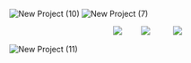 ![New Project (10)](https://github.com/scenemo/scenemo/assets/132171598/ba7cde41-2dab-46ef-8f41-7b1aa8d61c70)
![New Project (7)](https://github.com/scenemo/scenemo/assets/132171598/564ab58d-4bee-474f-8968-52c1a84f62bb)



⠀⠀⠀⠀⠀⠀⠀⠀⠀⠀⠀⠀⠀⠀⠀⠀⠀⠀[![](https://i.imgur.com/acAGn9b.png)](https://rentry.co/jeff)⠀⠀
⠀[![](https://i.imgur.com/PeCo3PB.png)](https://rentry.co/disordertown)⠀⠀⠀⠀[![](https://i.imgur.com/iyptQKE.png)](https://rentry.co/jeffreyhoard)



![New Project (11)](https://github.com/scenemo/scenemo/assets/132171598/3c4e99fd-0ef0-4968-aa6e-48bf7ad7dab6)


